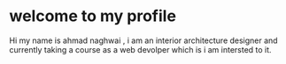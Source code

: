 # welcome to my profile
Hi my name is ahmad naghwai , i am an interior architecture designer and 
currently taking a course as a web devolper which is i am intersted to it.





